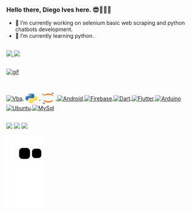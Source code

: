 ### Hello there, Diego Ives here. 😎👨🏾‍💻

- 🔭 I’m currently working on selenium basic web scraping and python chatbots development.
- 🌱 I’m currently learning python.

##

 <div>
  <a href="https://github.com/DiegoIves/">
  <img height="160em" src="https://github-readme-stats.vercel.app/api?username=DiegoIves&show_icons=true&theme=tokyonight&include_all_commits=true&count_private=true"/>
  <img height="160em" src="https://github-readme-stats.vercel.app/api/top-langs/?username=DiegoIves&layout=compact&langs_count=10&theme=tokyonight"/>
</div>

 ##
![gif](https://media4.giphy.com/media/qgQUggAC3Pfv687qPC/giphy.gif?cid=ecf05e47azqkvlppdowyhf1u66hlly79b8nzbira1h192aqm&rid=giphy.gif&ct=g)
 
 ##
<div style="display: inline_block"><br>
 <img align="center" alt="Vba" height="30" width="40" src="https://github.com/DiegoIves/SeviSnacks/blob/master/SeviSnack/file_type_vba_icon_130097.svg">
 <img align="center" alt="Python" height="30" width="40" src="https://raw.githubusercontent.com/devicons/devicon/master/icons/python/python-original.svg">
 <img align="center" alt="Jupyter" height="30" width="40" src="https://github.com/devicons/devicon/blob/master/icons/jupyter/jupyter-original.svg">
 <img align="center" alt="Android" height="30" width="40" src="https://cdn.jsdelivr.net/gh/devicons/devicon/icons/android/android-original-wordmark.svg">
 <img align="center" alt="Firebase" height="30" width="40" src="https://cdn.jsdelivr.net/gh/devicons/devicon/icons/firebase/firebase-plain-wordmark.svg">
 <img align="center" alt="Dart" height="30" width="40" src="https://cdn.jsdelivr.net/gh/devicons/devicon/icons/dart/dart-original.svg">
 <img align="center" alt="Flutter" height="30" width="40" src="https://cdn.jsdelivr.net/gh/devicons/devicon/icons/flutter/flutter-original.svg">
 <img align="center" alt="Arduino" height="30" width="40" src="https://cdn.jsdelivr.net/gh/devicons/devicon/icons/arduino/arduino-original.svg">
 <img align="center" alt="Ubuntu" height="30" width="40" src="https://cdn.jsdelivr.net/gh/devicons/devicon/icons/ubuntu/ubuntu-plain-wordmark.svg">
 <img align="center" alt="MySql" height="60" width="55" src="https://cdn.jsdelivr.net/gh/devicons/devicon/icons/mysql/mysql-original-wordmark.svg">
  
  ##
 <div> 
  <a href="https://www.youtube.com/channel/UCmU1F7vQyY7weR2M-3CihLw" target="_blank"><img src="https://img.shields.io/badge/YouTube-FF0000?style=for-the-badge&logo=youtube&logoColor=white" target="_blank"></a>
  <a href = "mailto:diego.ives3@outlook.com"><img src="https://img.shields.io/badge/Microsoft_Outlook-0078D4?style=for-the-badge&logo=microsoft-outlook&logoColor=white" target="_blank"></a>
  <a href=https://www.linkedin.com/in/diego-ives-silva-de-lima-05a53318a target="_blank"><img src="https://img.shields.io/badge/-LinkedIn-%230077B5?style=for-the-badge&logo=linkedin&logoColor=white" target="_blank"></a> 
 
  ![Snake animation](https://github.com/rafaballerini/rafaballerini/blob/output/github-contribution-grid-snake.svg)
 
</div>

